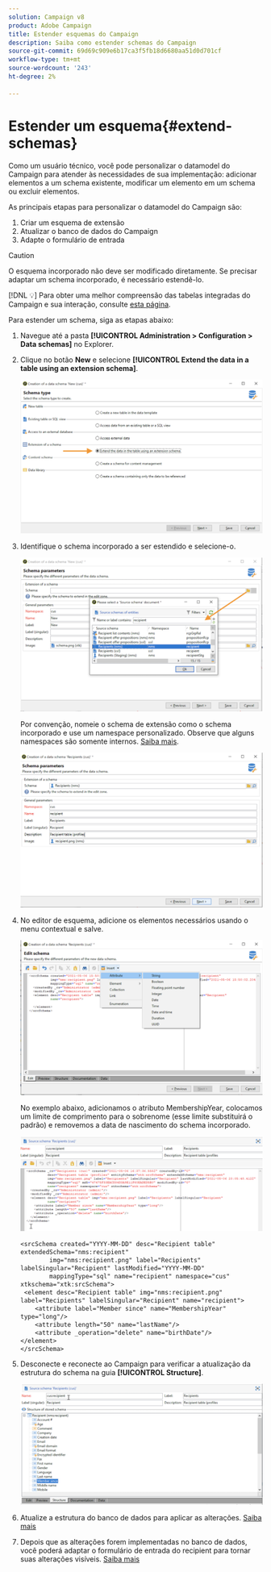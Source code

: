 ```yaml
---
solution: Campaign v8
product: Adobe Campaign
title: Estender esquemas do Campaign
description: Saiba como estender schemas do Campaign
source-git-commit: 69d69c909e6b17ca3f5fb18d6680aa51d0d701cf
workflow-type: tm+mt
source-wordcount: '243'
ht-degree: 2%

---
```


# Estender um esquema{#extend-schemas}

Como um usuário técnico, você pode personalizar o datamodel do Campaign para atender às necessidades de sua implementação: adicionar elementos a um schema existente, modificar um elemento em um schema ou excluir elementos.

As principais etapas para personalizar o datamodel do Campaign são:

1. Criar um esquema de extensão
1. Atualizar o banco de dados do Campaign
1. Adapte o formulário de entrada

>[!CAUTION]
>O esquema incorporado não deve ser modificado diretamente. Se precisar adaptar um schema incorporado, é necessário estendê-lo.

[!DNL :bulb:] Para obter uma melhor compreensão das tabelas integradas do Campaign e sua interação, consulte  [esta página](datamodel.md).

Para estender um schema, siga as etapas abaixo:

1. Navegue até a pasta **[!UICONTROL Administration > Configuration > Data schemas]** no Explorer.
1. Clique no botão **New** e selecione **[!UICONTROL Extend the data in a table using an extension schema]**.

   ![](assets/extend-schema-option.png)

1. Identifique o schema incorporado a ser estendido e selecione-o.

   ![](assets/extend-schema-select.png)

   Por convenção, nomeie o schema de extensão como o schema incorporado e use um namespace personalizado.  Observe que alguns namespaces são somente internos. [Saiba mais](schemas.md#reserved-namespaces).

   ![](assets/extend-schema-validate.png)

1. No editor de esquema, adicione os elementos necessários usando o menu contextual e salve.

   ![](assets/extend-schema-edit.png)

   No exemplo abaixo, adicionamos o atributo MembershipYear, colocamos um limite de comprimento para o sobrenome (esse limite substituirá o padrão) e removemos a data de nascimento do schema incorporado.

   ![](assets/extend-schema-sample.png)

   ```
   <srcSchema created="YYYY-MM-DD" desc="Recipient table" extendedSchema="nms:recipient"
           img="nms:recipient.png" label="Recipients" labelSingular="Recipient" lastModified="YYYY-MM-DD"
           mappingType="sql" name="recipient" namespace="cus" xtkschema="xtk:srcSchema">
    <element desc="Recipient table" img="nms:recipient.png" label="Recipients" labelSingular="Recipient" name="recipient">
       <attribute label="Member since" name="MembershipYear" type="long"/>
       <attribute length="50" name="lastName"/>
       <attribute _operation="delete" name="birthDate"/>
   </element>
   </srcSchema>
   ```

1. Desconecte e reconecte ao Campaign para verificar a atualização da estrutura do schema na guia **[!UICONTROL Structure]**.

   ![](assets/extend-schema-structure.png)

1. Atualize a estrutura do banco de dados para aplicar as alterações. [Saiba mais](update-database-structure.md)

1. Depois que as alterações forem implementadas no banco de dados, você poderá adaptar o formulário de entrada do recipient para tornar suas alterações visíveis. [Saiba mais](forms.md)
